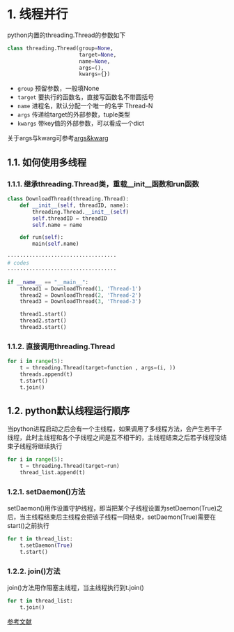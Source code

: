 # 1. 线程并行
python内置的threading.Thread的参数如下
```python
class threading.Thread(group=None,
                       target=None,
                       name=None,
                       args=(),
                       kwargs={})
```
* `group` 预留参数，一般填None
* `target` 要执行的函数名，直接写函数名不带圆括号
* `name` 进程名，默认分配一个唯一的名字 Thread-N
* `args` 传递给target的外部参数，tuple类型
* `kwargs` 带key值的外部参数，可以看成一个dict

关于args与kwarg可参考[args&kwarg](https://blog.csdn.net/coderpai/article/details/80420718)

## 1.1. 如何使用多线程
### 1.1.1. 继承threading.Thread类，重载__init__函数和run函数
```python
class DownloadThread(threading.Thread):
    def __init__(self, threadID, name):
        threading.Thread.__init__(self)
        self.threadID = threadID
        self.name = name

    def run(self):
        main(self.name)

···································
# codes
···································

if __name__ == "__main__":
    thread1 = DownloadThread(1, 'Thread-1')
    thread2 = DownloadThread(2, 'Thread-2')
    thread3 = DownloadThread(3, 'Thread-3')

    thread1.start()
    thread2.start()
    thread3.start()

```
### 1.1.2. 直接调用threading.Thread

```python
for i in range(5):
    t = threading.Thread(target=function , args=(i, ))
    threads.append(t)
    t.start()
    t.join()
```

## 1.2. python默认线程运行顺序
当python进程启动之后会有一个主线程，如果调用了多线程方法，会产生若干子线程，此时主线程和各个子线程之间是互不相干的，主线程结束之后若子线程没结束子线程将继续执行
```python
for i in range(5):
    t = threading.Thread(target=run)
    thread_list.append(t)
```

### 1.2.1. setDaemon()方法
setDaemon()用作设置守护线程，即当把某个子线程设置为setDaemon(True)之后，当主线程结束后主线程会把该子线程一同结束，setDaemon(True)需要在start()之前执行
```python
for t in thread_list:
    t.setDaemon(True)
    t.start()
```

### 1.2.2. join()方法
join()方法用作阻塞主线程，当主线程执行到t.join()
```python
for t in thread_list:
    t.join()
```

[参考文献](https://www.cnblogs.com/cnkai/p/7504980.html)